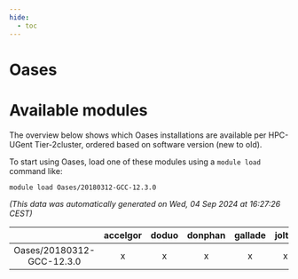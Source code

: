 ```yaml
---
hide:
  - toc
---
```


Oases
=====

# Available modules


The overview below shows which Oases installations are available per HPC-UGent Tier-2cluster, ordered based on software version (new to old).

To start using Oases, load one of these modules using a `module load` command like:

```shell
module load Oases/20180312-GCC-12.3.0
```

*(This data was automatically generated on Wed, 04 Sep 2024 at 16:27:26 CEST)*  

| |accelgor|doduo|donphan|gallade|joltik|shinx|skitty|
| :---: | :---: | :---: | :---: | :---: | :---: | :---: | :---: |
|Oases/20180312-GCC-12.3.0|x|x|x|x|x|-|x|
